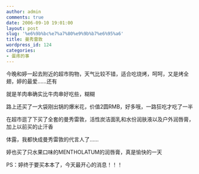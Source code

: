 ```yaml
---
author: admin
comments: true
date: 2006-09-10 19:01:00
layout: post
slug: '%e6%9b%bc%e7%a7%80%e9%9b%b7%e6%95%a6'
title: 曼秀雷敦
wordpress_id: 124
categories:
- 蛋疼的事
---
```


今晚和婷一起去附近的超市购物，天气比较不错，适合吃烧烤，呵呵，又是烤全翅，婷的最爱……还有

就是羊肉串确实比牛肉串好吃些，糊糊

路上还买了一大袋刚出锅的爆米花，价值2圆RMB，好多哦，一路狂吃才吃了一半

在超市逛了下买了全套的曼秀雷敦，活性炭洁面乳和水份润肤液以及户外润唇膏，加上以前买的止汗香

体露，我都快成曼秀雷敦的代言人了……

婷也买了只水果口味的MENTHOLATUM的润唇膏，真是愉快的一天

PS：婷终于要买本本了，今天最开心的消息！！！
